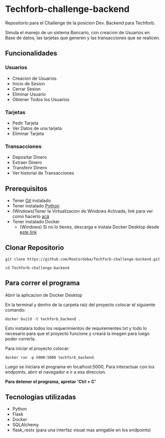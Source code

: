 # Techforb-challenge-backend

Repositorio para el Challenge de la posicion Dev. Backend para Techforb.

Simula el manejo de un sistema Bancario, con creacion de Usuarios en Base de datos, las tarjetas que generen y las transacciones que se realicen.

## Funcionalidades

### Usuarios

* Creacion de Usuarios
* Inicio de Sesion
* Cerrar Sesion
* Eliminar Usuario
* Obtener Todos los Usuarios

### Tarjetas

* Pedir Tarjeta
* Ver Datos de una tarjeta 
* Eliminar Tarjeta

### Transacciones

* Depositar Dinero
* Extraer Dinero
* Transferir Dinero
* Ver historial de Transacciones


## Prerequisitos

* Tener [Git](https://git-scm.com/) instalado 
* Tener instalado [Python](https://www.python.org/downloads/)
* (Windows)Tener la Virtualizacion de Windows Activada, link para ver como hacerlo [acá](https://support.microsoft.com/es-es/windows/habilitar-la-virtualizaci%C3%B3n-en-equipos-windows-11-c5578302-6e43-4b4b-a449-8ced115f58e1)
* Tener instalado Docker
    * (Windows) Si no lo tienes, descarga e instala Docker Desktop desde [este link](https://www.docker.com/products/docker-desktop/)

## Clonar Repositorio

```
git clone https://github.com/RooCordoba/Techforb-challenge-backend.git
```
```
cd Techforb-challenge-backend
```

## Para correr el programa

Abrir la aplicacion de Docker Desktop

En la terminal y dentro de la carpeta raiz del proyecto colocar el siguiente comando:

```
docker build -t techforb_backend .
```

Esto instalara todos los requerimientos de requirementes.txt y todo lo necesario para que el proyecto funcione y creará la imagen para luego poder correrla.

Para iniciar el proyecto colocar:

```
docker run -p 5000:5000 techforb_backend
```

Luego se iniciara el programa en localhost:5000, Para interactuar con los endpoints, abrir el navegador e ir a esa direccion.

**Para detener el programa, apretar 'Ctrl + C'**  


## Tecnologías utilizadas

* Python
* Flask
* Docker
* SQLAlchemy
* flask_restx (para una interfaz visual mas amigable en los endpoints)
